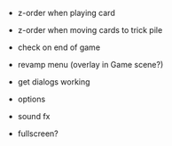 - z-order when playing card
- z-order when moving cards to trick pile
- check on end of game

- revamp menu (overlay in Game scene?)
- get dialogs working
- options
- sound fx
- fullscreen?

